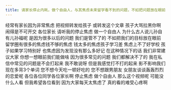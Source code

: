 ```yaml
---
title: 请家长停止内耗，做个自由人，与其焦虑未来留学看不到的问题，不如把问题放在眼前
---
```

经常有家长因为非常焦虑
把视频转发给孩子
或转发这个文章
孩子大骂拉黑你啊
闹得是不可开交
各位家长
请听我的停止焦虑
做一个自由人
为什么古人说儿孙自有儿孙福呢
是因为很多以后的问题
我们是管不了的
不如把我们的目标放在眼前
留学圈有很多的焦虑钱不够的焦虑
钱太多的焦虑孩子学习差
焦虑上不了好学校
孩子如果学习特别好
也焦虑因为发现没有那么多好记
在这种情况下的话
我们非常建议大家
你想一想眼前我们能做啥
因为很多常见的问题
我们都解决不了的
我在私信中常见的问题是不会打起来
我不敢说呀
但是我感觉打不打的起来
影不影响我们现在多背3个单词
您不想今天吃一顿好吃的
您不想跟男朋友
女朋友谈谈轰轰烈烈的恋爱呢
各位各位同学各位家长啊
停止焦虑
做个自由人
那么这个视频呢
可能没什么人看
但我希望各位看到
因为大家每天太焦虑了
真的看的难受心疼啊
